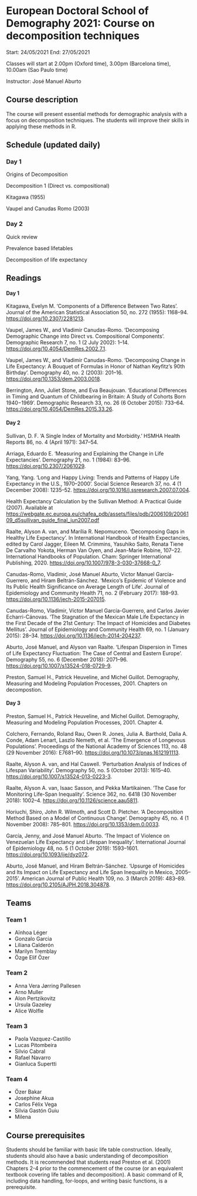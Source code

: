 # European Doctoral School of Demography 2021: Course on decomposition techniques

Start: 24/05/2021
End: 27/05/2021

Classes will start at 2.00pm (Oxford time), 3.00pm (Barcelona time), 10.00am (Sao Paulo time)

Instructor: José Manuel Aburto

## Course description

The course will present essential methods for demographic analysis with a focus on decomposition techniques. The students will improve their skills in applying these methods in R. 

## Schedule (updated daily)
### Day 1
Origins of Decomposition

Decomposition 1 (Direct vs. compositional)

Kitagawa (1955)

Vaupel and Canudas Romo (2003)

### Day 2
Quick review

Prevalence based lifetables

Decomposition of life expectancy

## Readings
#### Day 1
Kitagawa, Evelyn M. ‘Components of a Difference Between Two Rates’. Journal of the American Statistical Association 50, no. 272 (1955): 1168–94. https://doi.org/10.2307/2281213.
 
Vaupel, James W., and Vladimir Canudas-Romo. ‘Decomposing Demographic Change into Direct vs. Compositional Components’. Demographic Research 7, no. 1 (2 July 2002): 1–14. https://doi.org/10.4054/DemRes.2002.7.1.
 
Vaupel, James W., and Vladimir Canudas-Romo. ‘Decomposing Change in Life Expectancy: A Bouquet of Formulas in Honor of Nathan Keyfitz’s 90th Birthday’. Demography 40, no. 2 (2003): 201–16. https://doi.org/10.1353/dem.2003.0018.

Berrington, Ann, Juliet Stone, and Eva Beaujouan. ‘Educational Differences in Timing and Quantum of Childbearing in Britain: A Study of Cohorts Born 1940−1969’. Demographic Research 33, no. 26 (6 October 2015): 733–64. https://doi.org/10.4054/DemRes.2015.33.26.

#### Day 2

Sullivan, D. F. ‘A Single Index of Mortality and Morbidity.’ HSMHA Health Reports 86, no. 4 (April 1971): 347–54.

Arriaga, Eduardo E. ‘Measuring and Explaining the Change in Life Expectancies’. Demography 21, no. 1 (1984): 83–96. https://doi.org/10.2307/2061029.

Yang, Yang. ‘Long and Happy Living: Trends and Patterns of Happy Life Expectancy in the U.S., 1970–2000’. Social Science Research 37, no. 4 (1 December 2008): 1235–52. https://doi.org/10.1016/j.ssresearch.2007.07.004.

Health Expectancy Calculation by the Sullivan Method: A Practical Guide (2007). Available at https://webgate.ec.europa.eu/chafea_pdb/assets/files/pdb/2006109/2006109_d5sullivan_guide_final_jun2007.pdf

Raalte, Alyson A. van, and Marília R. Nepomuceno. ‘Decomposing Gaps in Healthy Life Expectancy’. In International Handbook of Health Expectancies, edited by Carol Jagger, Eileen M. Crimmins, Yasuhiko Saito, Renata Tiene De Carvalho Yokota, Herman Van Oyen, and Jean-Marie Robine, 107–22. International Handbooks of Population. Cham: Springer International Publishing, 2020. https://doi.org/10.1007/978-3-030-37668-0_7.

Canudas-Romo, Vladimir, José Manuel Aburto, Victor Manuel García-Guerrero, and Hiram Beltrán-Sánchez. ‘Mexico’s Epidemic of Violence and Its Public Health Significance on Average Length of Life’. Journal of Epidemiology and Community Health 71, no. 2 (February 2017): 188–93. https://doi.org/10.1136/jech-2015-207015.

Canudas-Romo, Vladimir, Víctor Manuel García-Guerrero, and Carlos Javier Echarri-Cánovas. ‘The Stagnation of the Mexican Male Life Expectancy in the First Decade of the 21st Century: The Impact of Homicides and Diabetes Mellitus’. Journal of Epidemiology and Community Health 69, no. 1 (January 2015): 28–34. https://doi.org/10.1136/jech-2014-204237.

Aburto, José Manuel, and Alyson van Raalte. ‘Lifespan Dispersion in Times of Life Expectancy Fluctuation: The Case of Central and Eastern Europe’. Demography 55, no. 6 (December 2018): 2071–96. https://doi.org/10.1007/s13524-018-0729-9.

Preston, Samuel H., Patrick Heuveline, and Michel Guillot. Demography, Measuring and Modeling Population Processes, 2001. Chapters on decompostion.

#### Day 3

Preston, Samuel H., Patrick Heuveline, and Michel Guillot. Demography, Measuring and Modeling Population Processes, 2001. Chapter 4.

Colchero, Fernando, Roland Rau, Owen R. Jones, Julia A. Barthold, Dalia A. Conde, Adam Lenart, Laszlo Nemeth, et al. ‘The Emergence of Longevous Populations’. Proceedings of the National Academy of Sciences 113, no. 48 (29 November 2016): E7681–90. https://doi.org/10.1073/pnas.1612191113.

Raalte, Alyson A. van, and Hal Caswell. ‘Perturbation Analysis of Indices of Lifespan Variability’. Demography 50, no. 5 (October 2013): 1615–40. https://doi.org/10.1007/s13524-013-0223-3.

Raalte, Alyson A. van, Isaac Sasson, and Pekka Martikainen. ‘The Case for Monitoring Life-Span Inequality’. Science 362, no. 6418 (30 November 2018): 1002–4. https://doi.org/10.1126/science.aau5811.

Horiuchi, Shiro, John R. Wilmoth, and Scott D. Pletcher. ‘A Decomposition Method Based on a Model of Continuous Change’. Demography 45, no. 4 (1 November 2008): 785–801. https://doi.org/10.1353/dem.0.0033.

García, Jenny, and José Manuel Aburto. ‘The Impact of Violence on Venezuelan Life Expectancy and Lifespan Inequality’. International Journal of Epidemiology 48, no. 5 (1 October 2019): 1593–1601. https://doi.org/10.1093/ije/dyz072.

Aburto, José Manuel, and Hiram Beltrán-Sánchez. ‘Upsurge of Homicides and Its Impact on Life Expectancy and Life Span Inequality in Mexico, 2005–2015’. American Journal of Public Health 109, no. 3 (March 2019): 483–89. https://doi.org/10.2105/AJPH.2018.304878.

## Teams

### Team 1
- Aïnhoa Léger
- Gonzalo Garcia 
- Liliana Calderón  
- Marilyn Tremblay
- Özge Elif Özer

### Team 2
-	Anna Vera Jørring Pallesen
-	Arno Muller 
-	Alon Pertzikovitz
-	Ursula Gazeley
-	Alice Wolfle 

### Team 3
- Paola Vazquez-Castillo
- Lucas Pitombeira
- Silvio Cabral
- Rafael Navarro
- Gianluca Supertti 

### Team 4 
- Özer Bakar
- Josephine Akua
- Carlos Félix Vega
- Silvia Gastón Guiu
- Milena 

## Course prerequisites
Students should be familiar with basic life table construction. Ideally, students should also have a basic understanding of decomposition methods. It is recommended that students read Preston et al. (2001) Chapters 2-4 prior to the commencement of the course (or an equivalent textbook covering life tables and decomposition). A basic command of R, including data handling, for-loops, and writing basic functions, is a prerequisite. 
